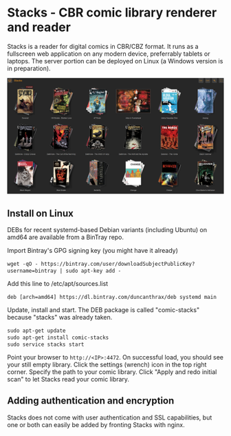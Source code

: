 # Stacks - CBR comic library renderer and reader
Stacks is a reader for digital comics in CBR/CBZ format. It runs as a fullscreen web application on any modern device, preferrably tablets or laptops. The server portion can be deployed on Linux (a Windows version is in preparation).

![](doc/screenshot-1.png)

## Install on Linux
DEBs for recent systemd-based Debian variants (including Ubuntu) on amd64 are available from a BinTray repo.

Import Bintray's GPG signing key (you might have it already)
```
wget -qO - https://bintray.com/user/downloadSubjectPublicKey?username=bintray | sudo apt-key add -
```

Add this line to /etc/apt/sources.list
```
deb [arch=amd64] https://dl.bintray.com/duncanthrax/deb systemd main
```

Update, install and start. The DEB package is called "comic-stacks" because "stacks" was already taken.
```
sudo apt-get update
sudo apt-get install comic-stacks
sudo service stacks start
```

Point your browser to ```http://<IP>:4472```. On successful load, you should see your still empty library. Click the settings (wrench) icon in the top right corner. Specify the path to your comic library. Click "Apply and redo initial scan" to let Stacks read your comic library.

## Adding authentication and encryption
Stacks does not come with user authentication and SSL capabilities, but one or both can easily be added by fronting Stacks with nginx.
